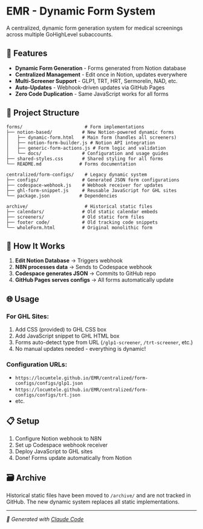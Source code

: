 # EMR - Dynamic Form System

A centralized, dynamic form generation system for medical screenings across multiple GoHighLevel subaccounts.

## 🚀 Features

- **Dynamic Form Generation** - Forms generated from Notion database
- **Centralized Management** - Edit once in Notion, updates everywhere
- **Multi-Screener Support** - GLP1, TRT, HRT, Sermorelin, NAD, etc.
- **Auto-Updates** - Webhook-driven updates via GitHub Pages
- **Zero Code Duplication** - Same JavaScript works for all forms

## 📁 Project Structure

```
forms/                       # Form implementations
├── notion-based/           # New Notion-powered dynamic forms
│   ├── dynamic-form.html   # Main form (handles all screeners)
│   ├── notion-form-builder.js # Notion API integration
│   ├── generic-form-actions.js # Form logic and validation
│   └── docs/               # Configuration and usage guides
├── shared-styles.css       # Shared styling for all forms
└── README.md              # Forms documentation

centralized/form-configs/    # Legacy dynamic system
├── configs/                # Generated JSON form configurations
├── codespace-webhook.js    # Webhook receiver for updates
├── ghl-form-snippet.js     # Reusable JavaScript for GHL sites
└── package.json           # Dependencies

archive/                     # Historical static files
├── calendars/              # Old static calendar embeds
├── screeners/              # Old static form files
├── footer code/            # Old tracking code snippets
└── wholeForm.html          # Original monolithic form
```

## 🔧 How It Works

1. **Edit Notion Database** → Triggers webhook
2. **N8N processes data** → Sends to Codespace webhook
3. **Codespace generates JSON** → Commits to GitHub repo
4. **GitHub Pages serves configs** → All forms automatically update

## 🌐 Usage

### For GHL Sites:
1. Add CSS (provided) to GHL CSS box
2. Add JavaScript snippet to GHL HTML box
3. Forms auto-detect type from URL (`/glp1-screener`, `/trt-screener`, etc.)
4. No manual updates needed - everything is dynamic!

### Configuration URLs:
- `https://locumtele.github.io/EMR/centralized/form-configs/configs/glp1.json`
- `https://locumtele.github.io/EMR/centralized/form-configs/configs/trt.json`
- etc.

## 📋 Setup

1. Configure Notion webhook to N8N
2. Set up Codespace webhook receiver
3. Deploy JavaScript to GHL sites
4. Done! Forms update automatically from Notion

## 🗃️ Archive

Historical static files have been moved to `/archive/` and are not tracked in GitHub. The new dynamic system replaces all static implementations.

---

*🤖 Generated with [Claude Code](https://claude.ai/code)*